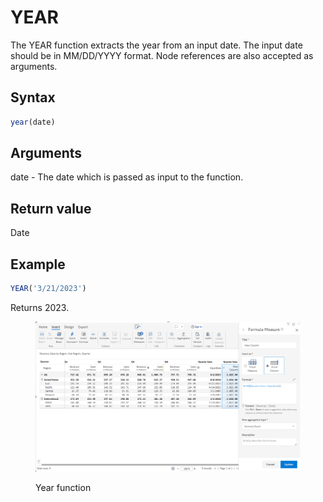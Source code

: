 # YEAR

The YEAR function extracts the year from an input date. The input date should be in MM/DD/YYYY format. Node references are also accepted as arguments.

## Syntax

```javascript
year(date)
```

## Arguments

date - The date which is passed as input to the function.&#x20;

## Return value

Date

## Example

```javascript
YEAR('3/21/2023')
```

Returns 2023.

<figure><img src="../../.gitbook/assets/image (214).png" alt=""><figcaption><p>Year function</p></figcaption></figure>
